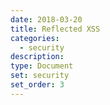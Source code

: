 ```yaml
---
date: 2018-03-20
title: Reflected XSS
categories:
  - security
description:
type: Document
set: security
set_order: 3
---
```

